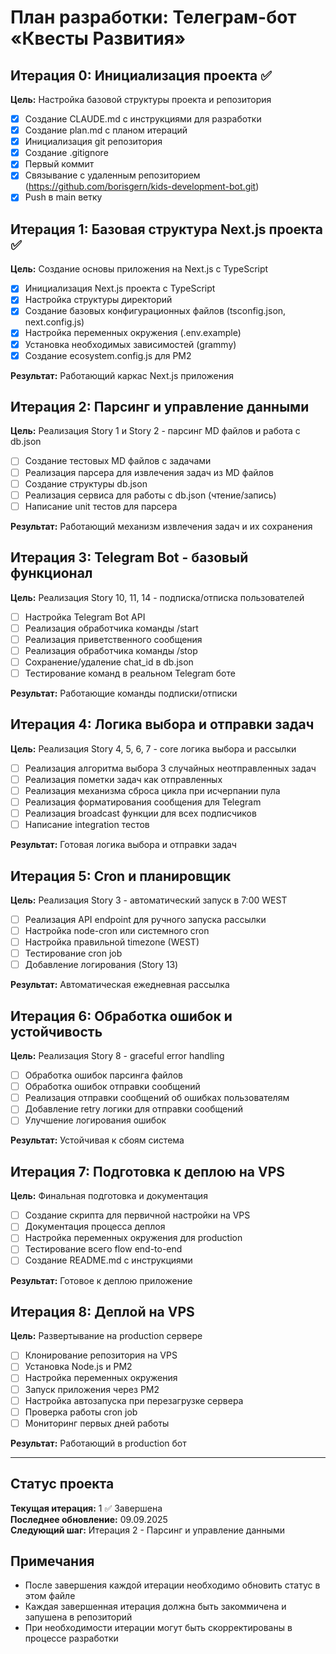 # План разработки: Телеграм-бот «Квесты Развития»

## Итерация 0: Инициализация проекта ✅
**Цель:** Настройка базовой структуры проекта и репозитория

- [x] Создание CLAUDE.md с инструкциями для разработки
- [x] Создание plan.md с планом итераций
- [x] Инициализация git репозитория
- [x] Создание .gitignore
- [x] Первый коммит
- [x] Связывание с удаленным репозиторием (https://github.com/borisgern/kids-development-bot.git)
- [x] Push в main ветку

## Итерация 1: Базовая структура Next.js проекта ✅
**Цель:** Создание основы приложения на Next.js с TypeScript

- [x] Инициализация Next.js проекта с TypeScript
- [x] Настройка структуры директорий
- [x] Создание базовых конфигурационных файлов (tsconfig.json, next.config.js)
- [x] Настройка переменных окружения (.env.example)
- [x] Установка необходимых зависимостей (grammy)
- [x] Создание ecosystem.config.js для PM2

**Результат:** Работающий каркас Next.js приложения

## Итерация 2: Парсинг и управление данными
**Цель:** Реализация Story 1 и Story 2 - парсинг MD файлов и работа с db.json

- [ ] Создание тестовых MD файлов с задачами
- [ ] Реализация парсера для извлечения задач из MD файлов
- [ ] Создание структуры db.json
- [ ] Реализация сервиса для работы с db.json (чтение/запись)
- [ ] Написание unit тестов для парсера

**Результат:** Работающий механизм извлечения задач и их сохранения

## Итерация 3: Telegram Bot - базовый функционал
**Цель:** Реализация Story 10, 11, 14 - подписка/отписка пользователей

- [ ] Настройка Telegram Bot API
- [ ] Реализация обработчика команды /start
- [ ] Реализация приветственного сообщения
- [ ] Реализация обработчика команды /stop
- [ ] Сохранение/удаление chat_id в db.json
- [ ] Тестирование команд в реальном Telegram боте

**Результат:** Работающие команды подписки/отписки

## Итерация 4: Логика выбора и отправки задач
**Цель:** Реализация Story 4, 5, 6, 7 - core логика выбора и рассылки

- [ ] Реализация алгоритма выбора 3 случайных неотправленных задач
- [ ] Реализация пометки задач как отправленных
- [ ] Реализация механизма сброса цикла при исчерпании пула
- [ ] Реализация форматирования сообщения для Telegram
- [ ] Реализация broadcast функции для всех подписчиков
- [ ] Написание integration тестов

**Результат:** Готовая логика выбора и отправки задач

## Итерация 5: Cron и планировщик
**Цель:** Реализация Story 3 - автоматический запуск в 7:00 WEST

- [ ] Реализация API endpoint для ручного запуска рассылки
- [ ] Настройка node-cron или системного cron
- [ ] Настройка правильной timezone (WEST)
- [ ] Тестирование cron job
- [ ] Добавление логирования (Story 13)

**Результат:** Автоматическая ежедневная рассылка

## Итерация 6: Обработка ошибок и устойчивость
**Цель:** Реализация Story 8 - graceful error handling

- [ ] Обработка ошибок парсинга файлов
- [ ] Обработка ошибок отправки сообщений
- [ ] Реализация отправки сообщений об ошибках пользователям
- [ ] Добавление retry логики для отправки сообщений
- [ ] Улучшение логирования ошибок

**Результат:** Устойчивая к сбоям система

## Итерация 7: Подготовка к деплою на VPS
**Цель:** Финальная подготовка и документация

- [ ] Создание скрипта для первичной настройки на VPS
- [ ] Документация процесса деплоя
- [ ] Настройка переменных окружения для production
- [ ] Тестирование всего flow end-to-end
- [ ] Создание README.md с инструкциями

**Результат:** Готовое к деплою приложение

## Итерация 8: Деплой на VPS
**Цель:** Развертывание на production сервере

- [ ] Клонирование репозитория на VPS
- [ ] Установка Node.js и PM2
- [ ] Настройка переменных окружения
- [ ] Запуск приложения через PM2
- [ ] Настройка автозапуска при перезагрузке сервера
- [ ] Проверка работы cron job
- [ ] Мониторинг первых дней работы

**Результат:** Работающий в production бот

---

## Статус проекта

**Текущая итерация:** 1 ✅ Завершена  
**Последнее обновление:** 09.09.2025  
**Следующий шаг:** Итерация 2 - Парсинг и управление данными

## Примечания

- После завершения каждой итерации необходимо обновить статус в этом файле
- Каждая завершенная итерация должна быть закоммичена и запушена в репозиторий
- При необходимости итерации могут быть скорректированы в процессе разработки